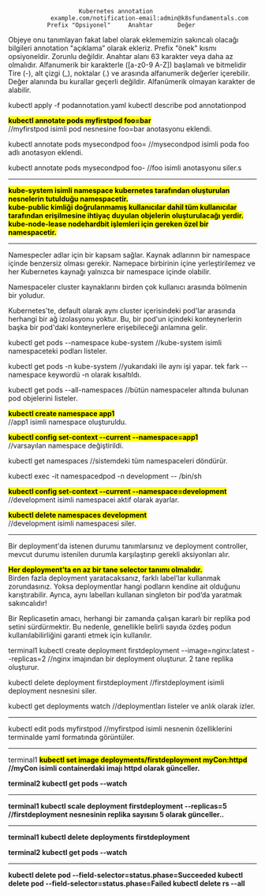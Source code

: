
						Kubernetes annotation
				example.com/notification-email:admin@k8sfundamentals.com
			   Prefix "Opsiyonel"  	  Anahtar		Değer


Objeye onu tanımlayan fakat label olarak eklememizin sakıncalı olacağı bilgileri annotation "açıklama” olarak ekleriz.
Prefix "önek" kısmı opsiyoneldir. Zorunlu değildir.
Anahtar alanı 63 karakter veya daha az olmalıdır.
Alfanumerik bir karakterle ([a-z0-9 A-Z]) başlamalı ve bitmelidir
Tire (-), alt çizgi (_), noktalar (.) ve arasında alfanumerik değerler içerebilir.
Değer alanında bu kurallar geçerli değildir. Alfanümerik olmayan karakter de alabilir.


kubectl apply -f podannotation.yaml
kubectl describe pod annotationpod

<b><mark>kubectl annotate pods myfirstpod foo=bar</mark></b><br>
//myfirstpod isimli pod nesnesine foo=bar anotasyonu eklendi.

kubectl annotate pods mysecondpod foo=
//mysecondpod isimli poda foo adlı anotasyon eklendi.


kubectl annotate pods mysecondpod foo-
//foo isimli anotasyonu siler.s


-------------------------------------------------------------------------------------------------

<b><mark>kube-system isimli namespace kubernetes tarafından oluşturulan nesnelerin tutulduğu namespacetir.</mark></b><br>
<b><mark>kube-public kimliği doğrulanmamış kullanıcılar dahil tüm kullanıcılar tarafından erişilmesine
ihtiyaç duyulan objelerin oluşturulacağı yerdir.</mark></b><br>
<b><mark>kube-node-lease nodehardbit işlemleri için gereken özel bir namespacetir.</mark></b><br>

-------------------------------------------------------------------------------------------------
				
Namespecler adlar için bir kapsam sağlar.
Kaynak adlarının bir namespace içinde benzersiz olması gerekir.
Namepace birbirinin içine yerleştirilemez ve her 
Kubernetes kaynağı yalnızca bir namespace içinde olabilir.

Namespaceler cluster kaynaklarını birden çok kullanıcı arasında bölmenin bir yoludur.
			
Kubernetes'te, default olarak aynı cluster içerisindeki pod'lar arasında herhangi bir ağ izolasyonu yoktur. 
Bu, bir pod'un içindeki konteynerlerin başka bir pod'daki konteynerlere erişebileceği anlamına gelir.

kubectl get pods --namespace kube-system
//kube-system isimli namespaceteki podları listeler.

kubectl get pods -n kube-system
//yukarıdaki ile aynı işi yapar. tek fark --namespace keywordü -n olarak kısaltıldı.

kubectl get pods --all-namespaces
//bütün namespaceler altında bulunan pod objelerini listeler.


<b><mark>kubectl create namespace app1</mark></b><br>
//app1 isimli namespace oluşturuldu.

<b><mark>kubectl config set-context --current --namespace=app1</mark></b><br>
//varsayılan namespace değiştirildi.

kubectl get namespaces
//sistemdeki tüm namespaceleri döndürür.

kubectl exec -it namespacedpod -n development -- /bin/sh

<b><mark>kubectl config set-context --current --namespace=development</mark></b><br>
//development isimli namespacei aktif olarak ayarlar.

<b><mark>kubectl delete namespaces development</mark></b><br>
//development isimli namespacesi siler.

-------------------------------------------------------------------------------------------------

Bir deployment'da istenen durumu tanımlarsınız ve deployment controller, mevcut durumu istenilen durumla karşılaştırıp gerekli aksiyonları alır.

<b><mark>Her deployment’ta en az bir tane selector tanımı olmalıdır.</mark></b><br>
Birden fazla deployment yaratacaksanız, farklı label’lar kullanmak zorundasınız. 
Yoksa deploymentlar hangi podların kendine ait olduğunu karıştırabilir. 
Ayrıca, aynı labelları kullanan singleton bir pod’da yaratmak sakıncalıdır!

Bir Replicasetin amacı, herhangi bir zamanda çalışan kararlı bir replika pod setini sürdürmektir.
Bu nedenle, genellikle belirli sayıda özdeş podun kullanılabilirliğini garanti etmek için kullanılır.



terminal1
kubectl create deployment firstdeployment --image=nginx:latest --replicas=2
//nginx imajından bir deployment oluşturur. 2 tane replika oluşturur.

kubectl delete deployment firstdeployment
//firstdeployment isimli deployment nesnesini siler.


kubectl get deployments watch
//deploymentları listeler ve anlık olarak izler.


-----------------------------------

kubectl edit pods myfirstpod
//myfirstpod isimli nesnenin özelliklerini terminalde yaml formatında görüntüler.


-----------------------------------

terminal1
<b><mark>kubectl set image deployments/firstdeployment myCon:httpd</mark><b></br>
//myCon isimli containerdaki imajı httpd olarak günceller.

terminal2
kubectl get pods --watch

---------------------------------

terminal1
kubectl scale deployment firstdeployment --replicas=5
//firstdeployment nesnesinin replika sayısını 5 olarak günceller..

---------------------------------

terminal1
kubectl delete deployments firstdeployment

terminal2
kubectl get pods --watch

-------------------------------------------------------------------------------------------------

kubectl delete pod --field-selector=status.phase=Succeeded
kubectl delete pod --field-selector=status.phase=Failed
kubectl delete rs --all




















